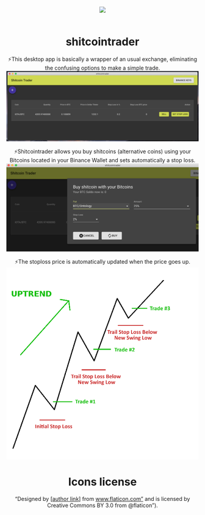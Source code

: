 
<br/>
<div align="center">
  <img width="380px" src="./icon.png.png">
</div>
<br/>
<div align="center">

# shitcointrader

⚡This desktop app is basically a wrapper of an usual exchange, eliminating the confusing options to make a simple trade.
<img src="./img/shitcoin-screenshot.png" width="600" />

⚡Shitcointrader allows you buy shitcoins (alternative coins) using your Bitcoins located in your Binance Wallet and sets automatically a stop loss.
<img src="./img/trade-screenshot.png" width="600" />

⚡The stoploss price is automatically updated when the price goes up.
<img src="./img/stop-loss.png" width="600" />



# Icons license
“Designed by [[author link](https://www.freepik.com/)] from www.flaticon.com” and is licensed by Creative Commons BY 3.0 from @flaticon”).